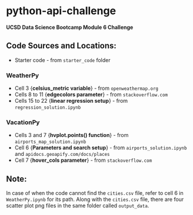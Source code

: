 # python-api-challenge
**UCSD Data Science Bootcamp Module 6 Challenge**

## Code Sources and Locations:
- Starter code - from `starter_code` folder

### **WeatherPy**
- Cell 3 {**celsius_metric variable**} - from `openweathermap.org`
- Cells 8 to 11 {**edgecolors parameter**} - from `stackoverflow.com`
- Cells 15 to 22 {**linear regression setup**} - from `regression_solution.ipynb`

### **VacationPy**
- Cells 3 and 7 {**hvplot.points() function**} - from `airports_map_solution.ipynb`
- Cell 6 {**Parameters and search setup**} - from `airports_solution.ipynb` and `apidocs.geoapify.com/docs/places`
- Cell 7 {**hover_cols parameter**} - from `stackoverflow.com`

## Note:
In case of when the code cannot find the `cities.csv` file, refer to cell 6 in `WeatherPy.ipynb` for its path. Along with the `cities.csv` file, there are four scatter plot png files in the same folder called `output_data`.